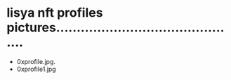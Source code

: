 # lisya nft profiles pictures.............................................
- 0xprofile.jpg.
- 0xprofile1.jpg
